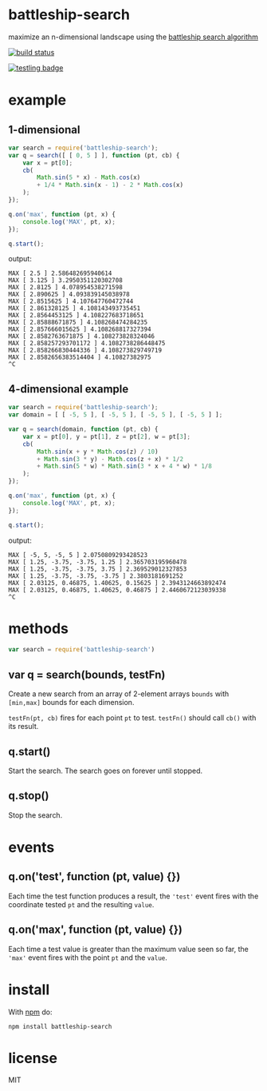 # battleship-search

maximize an n-dimensional landscape using the
[battleship search algorithm](http://opensourceecology.org/wiki/Anthony_Repetto/Concept_Log#Binary_Search)

[![build status](https://secure.travis-ci.org/substack/battleship-search.png)](http://travis-ci.org/substack/battleship-search)

[![testling badge](https://ci.testling.com/substack/battleship-search.png)](https://ci.testling.com/substack/battleship-search)

# example

## 1-dimensional

``` js
var search = require('battleship-search');
var q = search([ [ 0, 5 ] ], function (pt, cb) {
    var x = pt[0];
    cb(
        Math.sin(5 * x) - Math.cos(x)
        + 1/4 * Math.sin(x - 1) - 2 * Math.cos(x)
    );
});

q.on('max', function (pt, x) {
    console.log('MAX', pt, x);
});

q.start();
```

output:

```
MAX [ 2.5 ] 2.586482695940614
MAX [ 3.125 ] 3.2950351120302708
MAX [ 2.8125 ] 4.078954538271598
MAX [ 2.890625 ] 4.093839145038978
MAX [ 2.8515625 ] 4.107647760472744
MAX [ 2.861328125 ] 4.108143493735451
MAX [ 2.8564453125 ] 4.108227683718651
MAX [ 2.85888671875 ] 4.108268474284235
MAX [ 2.857666015625 ] 4.108268817327394
MAX [ 2.8582763671875 ] 4.108273828324046
MAX [ 2.858257293701172 ] 4.1082738286448475
MAX [ 2.858266830444336 ] 4.108273829749719
MAX [ 2.8582656383514404 ] 4.10827382975
^C
```

## 4-dimensional example

``` js
var search = require('battleship-search');
var domain = [ [ -5, 5 ], [ -5, 5 ], [ -5, 5 ], [ -5, 5 ] ];

var q = search(domain, function (pt, cb) {
    var x = pt[0], y = pt[1], z = pt[2], w = pt[3];
    cb(
        Math.sin(x + y * Math.cos(z) / 10)
        + Math.sin(3 * y) - Math.cos(z + x) * 1/2
        + Math.sin(5 * w) * Math.sin(3 * x + 4 * w) * 1/8
    );
});

q.on('max', function (pt, x) {
    console.log('MAX', pt, x);
});

q.start();
```

output:

```
MAX [ -5, 5, -5, 5 ] 2.0750809293428523
MAX [ 1.25, -3.75, -3.75, 1.25 ] 2.365703195960478
MAX [ 1.25, -3.75, -3.75, 3.75 ] 2.369529012327853
MAX [ 1.25, -3.75, -3.75, -3.75 ] 2.3803181691252
MAX [ 2.03125, 0.46875, 1.40625, 0.15625 ] 2.3943124663892474
MAX [ 2.03125, 0.46875, 1.40625, 0.46875 ] 2.4460672123039338
^C
```

# methods

``` js
var search = require('battleship-search')
```

## var q = search(bounds, testFn)

Create a new search from an array of 2-element arrays `bounds` with `[min,max]`
bounds for each dimension.

`testFn(pt, cb)` fires for each point `pt` to test. `testFn()` should call
`cb()` with its result.

## q.start()

Start the search. The search goes on forever until stopped.

## q.stop()

Stop the search.

# events

## q.on('test', function (pt, value) {})

Each time the test function produces a result, the `'test'` event fires with the
coordinate tested `pt` and the resulting `value`.

## q.on('max', function (pt, value) {})

Each time a test value is greater than the maximum value seen so far, the
`'max'` event fires with the point `pt` and the `value`.

# install

With [npm](https://npmjs.org) do:

```
npm install battleship-search
```

# license

MIT

